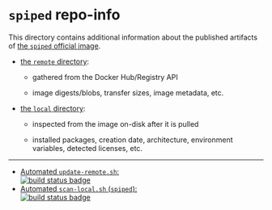 # `spiped` repo-info

This directory contains additional information about the published artifacts of [the `spiped` official image](https://hub.docker.com/_/spiped/).

-	[the `remote` directory](remote/):

	-	gathered from the Docker Hub/Registry API

	-	image digests/blobs, transfer sizes, image metadata, etc.

-	[the `local` directory](local/):

	-	inspected from the image on-disk after it is pulled

	-	installed packages, creation date, architecture, environment variables, detected licenses, etc.

---

-	[Automated `update-remote.sh`:  
	![build status badge](https://doi-janky.infosiftr.net/job/repo-info/job/remote/badge/icon)](https://doi-janky.infosiftr.net/job/repo-info/job/remote/)
-	[Automated `scan-local.sh` (`spiped`):  
	![build status badge](https://doi-janky.infosiftr.net/job/repo-info/job/local/job/spiped/badge/icon)](https://doi-janky.infosiftr.net/job/repo-info/job/local/job/spiped)
